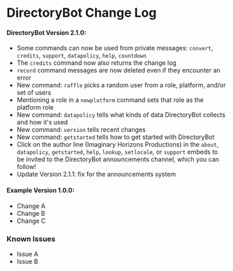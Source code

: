 # DirectoryBot Change Log
#### DirectoryBot Version 2.1.0:
 - Some commands can now be used from private messages: `convert`, `credits`, `support`, `datapolicy`, `help`, `countdown`
 - The `credits` command now also returns the change log
 - `record` command messages are now deleted even if they encounter an error
 - New command: `raffle` picks a random user from a role, platform, and/or set of users
 - Mentioning a role in a `newplatform` command sets that role as the platform role
 - New command: `datapolicy` tells what kinds of data DirectoryBot collects and how it's used
 - New command: `version` tells recent changes
 - New command: `getstarted` tells how to get started with DirectoryBot
 - Click on the author line (Imaginary Horizons Productions) in the `about`, `datapolicy`, `getstarted`, `help`, `lookup`, `setlocale`, or `support` embeds to be invited to the DirectoryBot announcements channel, which you can follow!
 - Update Version 2.1.1: fix for the announcements system
#### Example Version 1.0.0:
 - Change A
 - Change B
 - Change C
### Known Issues
 - Issue A
 - Issue B
